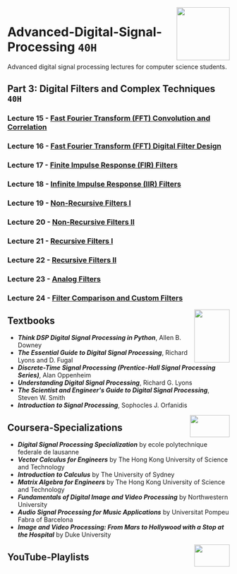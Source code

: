 <img align="right" width="120" height="120" src="https://github.com/cs-MohamedAyman/Computer-Science-Textbooks/blob/master/logos/digital-signal-processing.jpg">

# Advanced-Digital-Signal-Processing `40H`
Advanced digital signal processing lectures for computer science students.

## Part 3: Digital Filters and Complex Techniques `40H` 

### Lecture 15 - [Fast Fourier Transform (FFT) Convolution and Correlation]()
### Lecture 16 - [Fast Fourier Transform (FFT) Digital Filter Design]()
### Lecture 17 - [Finite Impulse Response (FIR) Filters]()
### Lecture 18 - [Infinite Impulse Response (IIR) Filters]()
### Lecture 19 - [Non-Recursive Filters I]()
### Lecture 20 - [Non-Recursive Filters II]()
### Lecture 21 - [Recursive Filters I]()
### Lecture 22 - [Recursive Filters II]()
### Lecture 23 - [Analog Filters]()
### Lecture 24 - [Filter Comparison and Custom Filters]()

<img align="right" width="80" height="120" src="https://github.com/cs-MohamedAyman/Computer-Science-Textbooks/blob/master/logos/textbooks.jpg">

## Textbooks

* ***Think DSP Digital Signal Processing in Python***, Allen B. Downey
* ***The Essential Guide to Digital Signal Processing***, Richard Lyons and D. Fugal
* ***Discrete-Time Signal Processing (Prentice-Hall Signal Processing Series)***, Alan Oppenheim
* ***Understanding Digital Signal Processing***, Richard G. Lyons
* ***The Scientist and Engineer's Guide to Digital Signal Processing***, Steven W. Smith
* ***Introduction to Signal Processing***, Sophocles J. Orfanidis

<img align="right" width="90" height="50" src="https://github.com/cs-MohamedAyman/Coursera-Specializations/blob/master/organizations-logos/coursera.jpg">

## Coursera-Specializations

* ***Digital Signal Processing Specialization*** by ecole polytechnique federale de lausanne
* ***Vector Calculus for Engineers*** by The Hong Kong University of Science and Technology
* ***Introduction to Calculus*** by The University of Sydney
* ***Matrix Algebra for Engineers*** by The Hong Kong University of Science and Technology
* ***Fundamentals of Digital Image and Video Processing*** by Northwestern University
* ***Audio Signal Processing for Music Applications*** by Universitat Pompeu Fabra of Barcelona
* ***Image and Video Processing: From Mars to Hollywood with a Stop at the Hospital*** by Duke University

<img align="right" width="80" height="50" src="https://github.com/cs-MohamedAyman/YouTube-Playlists/blob/master/organizations-logos/youtube.jpg">

## YouTube-Playlists
